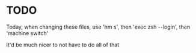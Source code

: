 # TODO

Today, when changing these files, use 'hm s', then 'exec zsh --login', then 'machine switch'

It'd be much nicer to not have to do all of that
